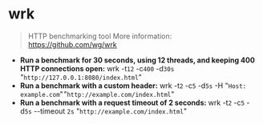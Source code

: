 # wrk
> HTTP benchmarking tool
> More information: <https://github.com/wg/wrk>
- **Run a benchmark for 30 seconds, using 12 threads, and keeping 400 HTTP connections open:**
wrk -t`12` -c`400` -d`30s` "`http://127.0.0.1:8080/index.html`"
- **Run a benchmark with a custom header:**
wrk -t`2` -c`5` -d`5s` -H "`Host: example.com`" "`http://example.com/index.html`"
- **Run a benchmark with a request timeout of 2 seconds:**
wrk -t`2` -c`5` -d`5s` --timeout `2s` "`http://example.com/index.html`"

